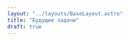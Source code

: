 ```yaml
---
layout: "../layouts/BaseLayout.astro"
title: "Будущие задачи"
draft: true
---
```


<!-- Добавляйте интересные задачи по верстке и основам JS. -->
<!-- Лучше указывать источник задачи или авторство. -->